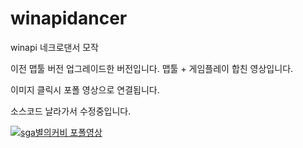 # winapidancer
winapi 네크로댄서 모작

이전 맵툴 버전 업그레이드한 버전입니다.
맵툴 + 게임플레이 합친 영상입니다.

이미지 클릭시 포폴 영상으로 연결됩니다.

소스코드 날라가서 수정중입니다.

[![sga별의커비 포폴영상](https://img.youtube.com/vi/PwAE_B_5Xiw/0.jpg)](https://youtu.be/PwAE_B_5Xiw?t=0s)

